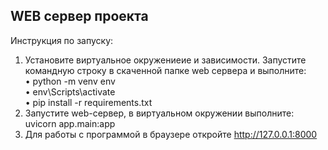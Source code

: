 ## WEB сервер проекта
Инструкция по запуску:

1. Установите виртуальное окружениеие и зависимости. Запустите командную строку в скаченной папке web сервера и выполните:  
• python -m venv env  
• env\Scripts\activate  
• pip install -r requirements.txt  
2. Запустите web-сервер, в виртуальном окружении выполните: uvicorn app.main:app  
3. Для работы с программой в браузере откройте http://127.0.0.1:8000 
